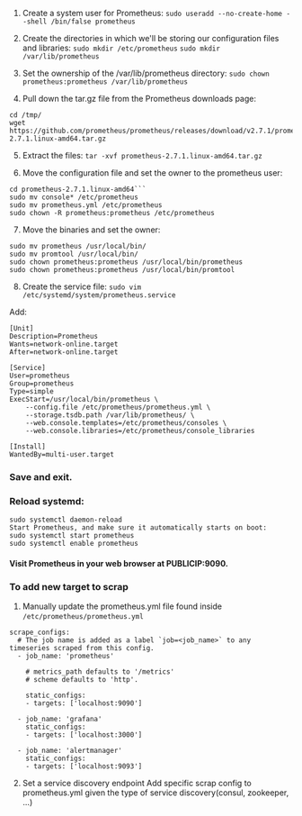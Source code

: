 1. Create a system user for Prometheus:
```sudo useradd --no-create-home --shell /bin/false prometheus```

2. Create the directories in which we'll be storing our configuration files and libraries:
```sudo mkdir /etc/prometheus```
```sudo mkdir /var/lib/prometheus```

3. Set the ownership of the /var/lib/prometheus directory:
```sudo chown prometheus:prometheus /var/lib/prometheus```

4. Pull down the tar.gz file from the Prometheus downloads page:

```
cd /tmp/
wget https://github.com/prometheus/prometheus/releases/download/v2.7.1/prometheus-2.7.1.linux-amd64.tar.gz
```

5. Extract the files:
```tar -xvf prometheus-2.7.1.linux-amd64.tar.gz```

6. Move the configuration file and set the owner to the prometheus user:

```
cd prometheus-2.7.1.linux-amd64```
sudo mv console* /etc/prometheus
sudo mv prometheus.yml /etc/prometheus
sudo chown -R prometheus:prometheus /etc/prometheus
```

7. Move the binaries and set the owner:
```
sudo mv prometheus /usr/local/bin/
sudo mv promtool /usr/local/bin/
sudo chown prometheus:prometheus /usr/local/bin/prometheus
sudo chown prometheus:prometheus /usr/local/bin/promtool
```

8. Create the service file:
```sudo vim /etc/systemd/system/prometheus.service```

Add:
```
[Unit]
Description=Prometheus
Wants=network-online.target
After=network-online.target

[Service]
User=prometheus
Group=prometheus
Type=simple
ExecStart=/usr/local/bin/prometheus \
    --config.file /etc/prometheus/prometheus.yml \
    --storage.tsdb.path /var/lib/prometheus/ \
    --web.console.templates=/etc/prometheus/consoles \
    --web.console.libraries=/etc/prometheus/console_libraries

[Install]
WantedBy=multi-user.target
```

### Save and exit.
### Reload systemd:

```
sudo systemctl daemon-reload
Start Prometheus, and make sure it automatically starts on boot:
sudo systemctl start prometheus
sudo systemctl enable prometheus
```

#### Visit Prometheus in your web browser at PUBLICIP:9090.



### To add new target to scrap

1. Manually update the prometheus.yml file found inside ```/etc/prometheus/prometheus.yml```

```
scrape_configs:
  # The job name is added as a label `job=<job_name>` to any timeseries scraped from this config.
  - job_name: 'prometheus'

    # metrics_path defaults to '/metrics'
    # scheme defaults to 'http'.

    static_configs:
    - targets: ['localhost:9090']

  - job_name: 'grafana' 
    static_configs:
    - targets: ['localhost:3000']
    
  - job_name: 'alertmanager' 
    static_configs:
    - targets: ['localhost:9093']
```

2. Set a service discovery endpoint
Add specific scrap config to prometheus.yml given the type of service discovery(consul, zookeeper, ...)